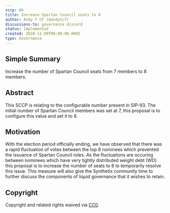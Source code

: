 ```yaml
---
sccp: 66
title: Increase Spartan Council seats to 8
author: Andy T CF (@andytcf)
discussions-to: governance discord
status: Implemented
created: 2020-11-09T00:00:00.000Z
type: Governance
---
```


<!--You can leave these HTML comments in your merged SCCP and delete the visible duplicate text guides, they will not appear and may be helpful to refer to if you edit it again. This is the suggested template for new SCCPs. Note that an SCCP number will be assigned by an editor. When opening a pull request to submit your SCCP, please use an abbreviated title in the filename, `sccp-draft_title_abbrev.md`. The title should be 44 characters or less.-->

## Simple Summary

<!--"If you can't explain it simply, you don't understand it well enough." Provide a simplified and layman-accessible explanation of the SCCP.-->

Increase the number of Spartan Council seats from 7 members to 8 members.

## Abstract

<!--A short (~200 word) description of the variable change proposed.-->

This SCCP is relating to the configurable number present in SIP-93. The initial number of Spartan Council members was set at 7, this proposal is to configure this value and set it to 8.

## Motivation

<!--The motivation is critical for SCCPs that want to update variables within Synthetix. It should clearly explain why the existing variable is not incentive aligned. SCCP submissions without sufficient motivation may be rejected outright.-->

With the election period officially ending, we have observed that there was a rapid fluctuation of votes between the top 8 nominees which prevented the issuance of Spartan Council roles. As the fluctuations are occuring between nominees which have very tightly distributed weight debt (WD) this proposal is to increase the number of seats to 8 to temporarily resolve this issue. This measure will also give the Synthetix community time to further discuss the components of liquid governance that it wishes to retain. 

## Copyright

Copyright and related rights waived via [CC0](https://creativecommons.org/publicdomain/zero/1.0/).
